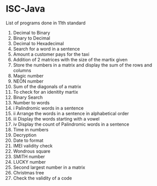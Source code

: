 # ISC-Java

List of programs done in 11th standard

1.  Decimal to Binary
2.  Binary to Decimal
3.  Decimal to Hexadecimal
4.  Search for a word in a sentence
5.  Amount a customer pays for the taxi
6.  Addition of 2 matrices with the size of the martix given
7.  Store the numbers in a matrix and display the sum of the rows and columns
8.  Magic number
9.  NEON number
10. Sum of the diagonals of a matrix
11. To check for an idenitity martix
12. Binary Search
13. Number to words
14. i  Palindromic words in a sentence
14. ii  Arrange the words in a sentence in alphabetical order
14. iii  Display the words starting with a vowel
14. iv  Display the count of Palindromic words in a sentence
15. Time in numbers
16. Decryption
17. Date to format
18. IMEI validity check
19. Wondrous square
20. SMITH number
21. LUCKY number
22. Second largest number in a matrix
23. Christmas tree
24. Check the validity of a code
